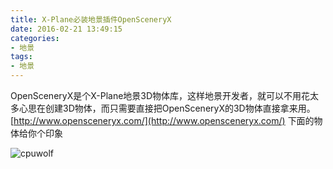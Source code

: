 ```yaml
---
title: X-Plane必装地景插件OpenSceneryX
date: 2016-02-21 13:49:15
categories:
- 地景
tags:
- 地景
---
```


OpenSceneryX是个X-Plane地景3D物体库，这样地景开发者，就可以不用花太多心思在创建3D物体，而只需要直接把OpenSceneryX的3D物体直接拿来用。
[http://www.opensceneryx.com/](http://www.opensceneryx.com/)
下面的物体给你个印象



![cpuwolf](/images/data/attachment/201602/21/214729mg9pqpf9sl1ytatl.jpg)


